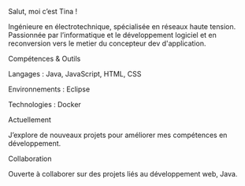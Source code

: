 Salut, moi c’est Tina !

 Ingénieure en électrotechnique, spécialisée en réseaux haute tension.
Passionnée par l’informatique et le développement logiciel et en reconversion vers le metier du concepteur dev d'application.

Compétences & Outils

Langages : Java, JavaScript, HTML, CSS

Environnements : Eclipse

Technologies : Docker

Actuellement

J’explore de nouveaux projets pour améliorer mes compétences en développement.

 Collaboration

Ouverte à collaborer sur des projets liés au développement web, Java.
